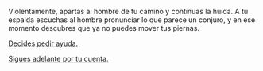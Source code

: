 Violentamente, apartas al hombre de tu camino y continuas la huida.
A tu espalda escuchas al hombre pronunciar lo que parece un conjuro,
y en ese momento descubres que ya no puedes mover tus piernas.

[Decides pedir ayuda.](ayuda/ayuda.md)

[Sigues adelante por tu cuenta.](arrastra/arrastra.md)